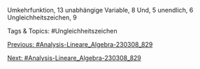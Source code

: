 Umkehrfunktion, 13
unabhängige Variable, 8
Und, 5
unendlich, 6
Ungleichheitszeichen, 9

   Tags & Topics:
   #Ungleichheitszeichen

[Previous: #Analysis-Lineare_Algebra-230308_829](Analysis-Lineare_Algebra-230308_829.md)

[Next: #Analysis-Lineare_Algebra-230308_829](Analysis-Lineare_Algebra-230308_829.md)